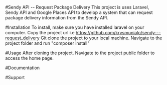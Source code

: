 #Sendy API -- Request Package Delivery
This project is uses Laravel, Sendy API and Google Places API to develop a system that can request package delivery information from the Sendy API.

#Installation
To install, make sure you have installed laravel on your computer.
Copy the project url i.e https://github.com/krysmunialo/sendy---request_delivery
Git clone the project to your local machine.
Navigate to the project folder and run "composer install"

#Usage
After cloning the project.
Navigate to the project public folder to access the home page.

#Documentation

#Support
